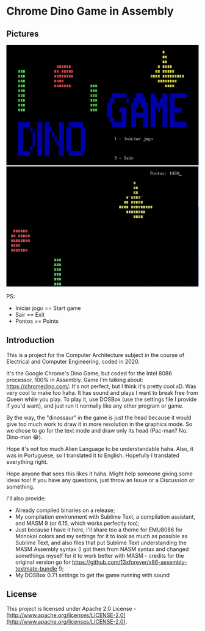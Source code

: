 # Chrome Dino Game in Assembly

## Pictures
![alt text](Main_menu.png)
![alt text](In-game.png)

PS:
- Iniciar jogo == Start game
- Sair == Exit
- Pontos == Points

## Introduction
This is a project for the Computer Architecture subject in the course of Electrical and Computer Engineering, coded in 2020.

It's the Google Chrome's Dino Game, but coded for the Intel 8086 processor, 100% in Assembly. Game I'm talking about: https://chromedino.com/.
It's not perfect, but I think it's pretty cool xD. Was very cool to make too haha. It has sound and plays I want to break free from Queen while you play. To play it, use DOSBox (use the settings file I provide if you'd want), and just run it normally like any other program or game.

By the way, the "dinossaur" in the game is just the head because it would give too much work to draw it in more resolution in the graphics mode. So we chose to go for the text mode and draw only its head (Pac-man? No. Dino-man 😂).

Hope it's not too much Alien Language to be understandable haha. Also, it was in Portuguese, so I translated it to English. Hopefully I translated everything right.

Hope anyone that sees this likes it haha. Might help someone giving some ideas too! If you have any questions, just throw an Issue or a Discussion or something.

I'll also provide:
 - Already compiled binaries on a release;
 - My compilation environment with Sublime Text, a compilation assistant, and MASM 9 (or 6.15, which works perfectly too);
 - Just because I have it here, I'll share too a theme for EMU8086 for Monokai colors and my settings for it to look as much as possible as Sublime Text, and also files that put Sublime Text understanding the MASM Assembly syntax (I got them from NASM syntax and changed somethings myself for it to work better with MASM - credits for the original version go for https://github.com/13xforever/x86-assembly-textmate-bundle !);
 - My DOSBox 0.71 settings to get the game running with sound

## License
This project is licensed under Apache 2.0 License -  [http://www.apache.org/licenses/LICENSE-2.0](http://www.apache.org/licenses/LICENSE-2.0).
